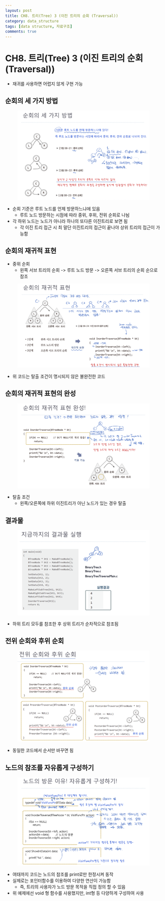 ```yaml
---
layout: post
title: CH8. 트리(Tree) 3 (이진 트리의 순회 (Traversal))
category: data_structure
tags: [data structure, 자료구조]
comments: true
---
```


# CH8. 트리(Tree) 3 (이진 트리의 순회 (Traversal))
- 재귀를 사용하면 어렵지 않게 구현 가능

## 순회의 세 가지 방법

<center>
<figure>
<img src="/assets/post_img/data_structure/2019-08-02-data_structure/fig1.PNG" alt="views">
<figcaption> </figcaption>
</figure>
</center>

- 순회 기준은 루트 노드를 언제 방문하느냐에 있음
  - 루트 노드 방문하는 시점에 따라 중위, 후위, 전위 순회로 나뉨
- 각 하위 노드는 노드가 아니라 하나의 또다른 이진트리로 보면 됨
  - 각 이진 트리 접근 시 최 말단 이진트리의 접근이 끝나야 상위 트리의 접근이 가능함

## 순회의 재귀적 표현

- 중위 순회
  - 왼쪽 서브 트리의 순회 -> 루트 노드 방문 -> 오른쪽 서브 트리의 순회 순으로 참조

<center>
<figure>
<img src="/assets/post_img/data_structure/2019-08-02-data_structure/fig2.PNG" alt="views">
<figcaption> </figcaption>
</figure>
</center>

- 위 코드는 탈출 조건이 명시되지 않은 불완전한 코드

## 순회의 재귀적 표현의 완성

<center>
<figure>
<img src="/assets/post_img/data_structure/2019-08-02-data_structure/fig3.PNG" alt="views">
<figcaption> </figcaption>
</figure>
</center>

- 탈출 조건
  - 왼쪽/오른쪽에 하위 이진트리가 아닌 노드가 있는 경우 탈출

## 결과물

<center>
<figure>
<img src="/assets/post_img/data_structure/2019-08-02-data_structure/fig4.PNG" alt="views">
<figcaption> </figcaption>
</figure>
</center>

- 하위 트리 모두를 참조한 후 상위 트리가 순차적으로 참조됨

## 전위 순회와 후위 순회

<center>
<figure>
<img src="/assets/post_img/data_structure/2019-08-02-data_structure/fig5.PNG" alt="views">
<figcaption> </figcaption>
</figure>
</center>

- 동일한 코드에서 순서만 바꾸면 됨

## 노드의 참조를 자유롭게 구성하기

<center>
<figure>
<img src="/assets/post_img/data_structure/2019-08-02-data_structure/fig6.PNG" alt="views">
<figcaption> </figcaption>
</figure>
</center>

- 여태까지 코드는 노드의 참조를 print로만 한정시켜 동작
- 실제로는 포인터함수를 이용하여 다양한 연산이 가능함
  - 즉, 트리의 사용자가 노드 방문 목적을 직접 정의 할 수 있음
- 위 예제에선 void 형 함수를 사용했지만, int형 등 다양하게 구성하여 사용 



